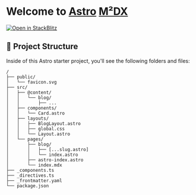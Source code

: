 # Welcome to [Astro](https://astro.build) [M²DX](https://astro-m2dx.netlify.app)

[![Open in StackBlitz](https://developer.stackblitz.com/img/open_in_stackblitz.svg)](https://stackblitz.com/github/christian-hackyourshack/astro-m2dx-starter)

## 🚀 Project Structure

Inside of this Astro starter project, you'll see the following folders and files:

```asciiart
/
├── public/
│   └── favicon.svg
├── src/
│   ├── @content/
│   │   └── blog/
│   │       ├── ...
│   ├── components/
│   │   └── Card.astro
│   ├── layouts/
│   │   ├── BlogLayout.astro
│   │   ├── global.css
│   │   └── Layout.astro
│   └── pages/
│       ├── blog/
│       │   ├── [...slug.astro]
│       │   └── index.astro
│       ├── astro-index.astro
│       └── index.mdx
├── _components.ts
├── _directives.ts
├── _frontmatter.yaml
└── package.json
```
